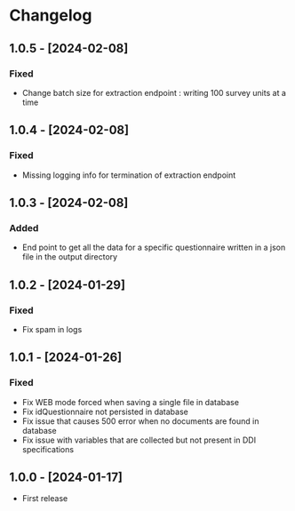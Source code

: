 # Changelog

## 1.0.5 - [2024-02-08]

### Fixed
- Change batch size for extraction endpoint : writing 100 survey units at a time

## 1.0.4 - [2024-02-08]

### Fixed
- Missing logging info for termination of extraction endpoint

## 1.0.3 - [2024-02-08]

### Added
- End point to get all the data for a specific questionnaire written in a json file in the output directory

## 1.0.2 - [2024-01-29]

### Fixed
- Fix spam in logs

## 1.0.1 - [2024-01-26]

### Fixed
- Fix WEB mode forced when saving a single file in database
- Fix idQuestionnaire not persisted in database
- Fix issue that causes 500 error when no documents are found in database
- Fix issue with variables that are collected but not present in DDI specifications 

## 1.0.0 - [2024-01-17]
- First release